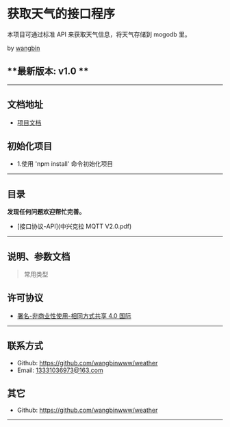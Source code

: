 # 获取天气的接口程序

本项目可通过标准 API 来获取天气信息，将天气存储到 mogodb 里。

by [wangbin](https://www.baidu.com)

## **最新版本: v1.0 **

---

## 文档地址

- [项目文档](https://www.baidu.com)

## 初始化项目

- 1.使用 'npm install' 命令初始化项目

---

## 目录

**发现任何问题欢迎帮忙完善。**

- [接口协议-API](中兴克拉 MQTT V2.0.pdf)

---

## 说明、参数文档

> 常用类型

## 许可协议

- [署名-非商业性使用-相同方式共享 4.0 国际](https://creativecommons.org/licenses/by-nc-sa/4.0/legalcode.zh-Hans)

---

## 联系方式

- Github: <https://github.com/wangbinwww/weather>
- Email: [13331036973@163.com](mailto:github#mcxiaoke.com)

## 其它

- Github: <https://github.com/wangbinwww/weather>

---
